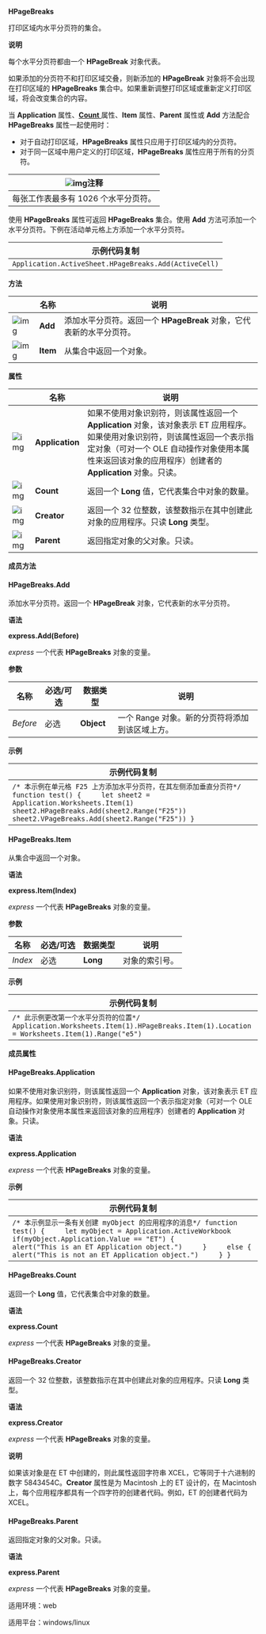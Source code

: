 **HPageBreaks**



打印区域内水平分页符的集合。

**说明**

每个水平分页符都由一个 **HPageBreak** 对象代表。

如果添加的分页符不和打印区域交叠，则新添加的 **HPageBreak** 对象将不会出现在打印区域的 **HPageBreaks** 集合中。如果重新调整打印区域或重新定义打印区域，将会改变集合的内容。

当 **Application** 属性、[**Count** ](https://qn.cache.wpscdn.cn/encs/doc/office_v19/apiObjectTemplate.htm?page=topics/WPS%20%E5%9F%BA%E7%A1%80%E6%8E%A5%E5%8F%A3/%E8%A1%A8%E6%A0%BC%20API%20%E5%8F%82%E8%80%83/HPageBreaks/HPageBreaks%20.htm#HPageBreaks.Count)属性、**Item** 属性、**Parent** 属性或 **Add** 方法配合 **HPageBreaks** 属性一起使用时：

- 对于自动打印区域，**HPageBreaks** 属性只应用于打印区域内的分页符。
- 对于同一区域中用户定义的打印区域，**HPageBreaks** 属性应用于所有的分页符。

| ![img](https://qn.cache.wpscdn.cn/gif/close.gif)注释 |
| ---------------------------------------------------- |
| 每张工作表最多有 1026 个水平分页符。                 |

使用 **HPageBreaks** 属性可返回 **HPageBreaks** 集合。使用 **Add** 方法可添加一个水平分页符。下例在活动单元格上方添加一个水平分页符。

| 示例代码复制                                          |
| ----------------------------------------------------- |
| `Application.ActiveSheet.HPageBreaks.Add(ActiveCell)` |

**方法**

|                                                              | 名称     | 说明                                                         |
| ------------------------------------------------------------ | -------- | ------------------------------------------------------------ |
| ![img](https://qn.cache.wpscdn.cn/encs/doc/office_v19/gif/methods.gif) | **Add**  | 添加水平分页符。返回一个 **HPageBreak** 对象，它代表新的水平分页符。 |
| ![img](https://qn.cache.wpscdn.cn/encs/doc/office_v19/gif/methods.gif) | **Item** | 从集合中返回一个对象。                                       |

**属性**

|                                                              | 名称            | 说明                                                         |
| ------------------------------------------------------------ | --------------- | ------------------------------------------------------------ |
| ![img](https://qn.cache.wpscdn.cn/encs/doc/office_v19/gif/properties.gif) | **Application** | 如果不使用对象识别符，则该属性返回一个 **Application** 对象，该对象表示 ET 应用程序。如果使用对象识别符，则该属性返回一个表示指定对象（可对一个 OLE 自动操作对象使用本属性来返回该对象的应用程序）创建者的 **Application** 对象。只读。 |
| ![img](https://qn.cache.wpscdn.cn/encs/doc/office_v19/gif/properties.gif) | **Count**       | 返回一个 **Long** 值，它代表集合中对象的数量。               |
| ![img](https://qn.cache.wpscdn.cn/encs/doc/office_v19/gif/properties.gif) | **Creator**     | 返回一个 32 位整数，该整数指示在其中创建此对象的应用程序。只读 **Long** 类型。 |
| ![img](https://qn.cache.wpscdn.cn/encs/doc/office_v19/gif/properties.gif) | **Parent**      | 返回指定对象的父对象。只读。                                 |

**成员方法**

#### **HPageBreaks.Add**

添加水平分页符。返回一个 **HPageBreak** 对象，它代表新的水平分页符。

**语法**

**express.Add(Before)**

*express*   一个代表 **HPageBreaks** 对象的变量。

**参数**

| **名称** | **必选/可选** | **数据类型** | **说明**                                        |
| -------- | ------------- | ------------ | ----------------------------------------------- |
| *Before* | 必选          | **Object**   | 一个 Range 对象。新的分页符将添加到该区域上方。 |

**示例**

| 示例代码复制                                                 |
| ------------------------------------------------------------ |
| `/* 本示例在单元格 F25 上方添加水平分页符，在其左侧添加垂直分页符*/ function test() {     let sheet2 = Application.Worksheets.Item(1)     sheet2.HPageBreaks.Add(sheet2.Range("F25"))     sheet2.VPageBreaks.Add(sheet2.Range("F25")) }` |

#### **HPageBreaks.Item**

从集合中返回一个对象。

**语法**

**express.Item(Index)**

*express*   一个代表 **HPageBreaks** 对象的变量。

**参数**

| **名称** | **必选/可选** | **数据类型** | **说明**       |
| -------- | ------------- | ------------ | -------------- |
| *Index*  | 必选          | **Long**     | 对象的索引号。 |

**示例**

| 示例代码复制                                                 |
| ------------------------------------------------------------ |
| `/* 此示例更改第一个水平分页符的位置*/ Application.Worksheets.Item(1).HPageBreaks.Item(1).Location = Worksheets.Item(1).Range("e5") ` |

**成员属性**

#### **HPageBreaks.Application**

如果不使用对象识别符，则该属性返回一个 **Application** 对象，该对象表示 ET 应用程序。如果使用对象识别符，则该属性返回一个表示指定对象（可对一个 OLE 自动操作对象使用本属性来返回该对象的应用程序）创建者的 **Application** 对象。只读。

**语法**

**express.Application**

*express*   一个代表 **HPageBreaks** 对象的变量。

**示例**

| 示例代码复制                                                 |
| ------------------------------------------------------------ |
| `/* 本示例显示一条有关创建 myObject 的应用程序的消息*/ function test() {     let myObject = Application.ActiveWorkbook     if(myObject.Application.Value == "ET") {         alert("This is an ET Application object.")     }     else {         alert("This is not an ET Application object.")     } }` |

#### **HPageBreaks.Count**

返回一个 **Long** 值，它代表集合中对象的数量。

**语法**

**express.Count**

*express*   一个代表 **HPageBreaks** 对象的变量。

#### **HPageBreaks.Creator**

返回一个 32 位整数，该整数指示在其中创建此对象的应用程序。只读 **Long** 类型。

**语法**

**express.Creator**

*express*   一个代表 **HPageBreaks** 对象的变量。

**说明**

如果该对象是在 ET 中创建的，则此属性返回字符串 XCEL，它等同于十六进制的数字 5843454C。**Creator** 属性是为 Macintosh 上的 ET 设计的，在 Macintosh 上，每个应用程序都具有一个四字符的创建者代码。例如，ET 的创建者代码为 XCEL。

#### **HPageBreaks.Parent**

返回指定对象的父对象。只读。

**语法**

**express.Parent**

*express*   一个代表 **HPageBreaks** 对象的变量。

适用环境：web

适用平台：windows/linux